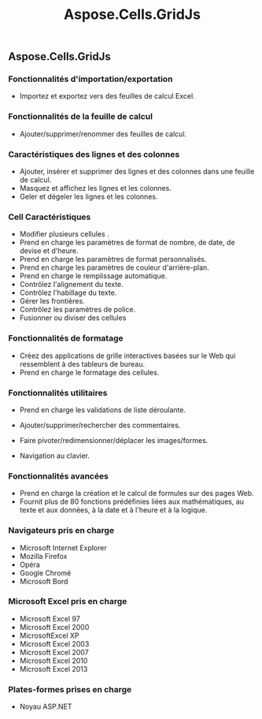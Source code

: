 ﻿---
title: Aspose.Cells.GridJs
type: docs
weight: 40
url: /fr/net/aspose-cells-gridjs-features/
---
## **Aspose.Cells.GridJs**
### **Fonctionnalités d'importation/exportation**
- Importez et exportez vers des feuilles de calcul Excel.

### **Fonctionnalités de la feuille de calcul**
- Ajouter/supprimer/renommer des feuilles de calcul.


### **Caractéristiques des lignes et des colonnes**
- Ajouter, insérer et supprimer des lignes et des colonnes dans une feuille de calcul.
- Masquez et affichez les lignes et les colonnes.
- Geler et dégeler les lignes et les colonnes.
 
### **Cell Caractéristiques**
- Modifier plusieurs cellules .
- Prend en charge les paramètres de format de nombre, de date, de devise et d'heure.
- Prend en charge les paramètres de format personnalisés.
- Prend en charge les paramètres de couleur d'arrière-plan.
- Prend en charge le remplissage automatique.
- Contrôlez l'alignement du texte.
- Contrôlez l'habillage du texte.
- Gérer les frontières.
- Contrôlez les paramètres de police.
- Fusionner ou diviser des cellules
### **Fonctionnalités de formatage**
- Créez des applications de grille interactives basées sur le Web qui ressemblent à des tableurs de bureau.
- Prend en charge le formatage des cellules.

### **Fonctionnalités utilitaires**
- Prend en charge les validations de liste déroulante.
- Ajouter/supprimer/rechercher des commentaires.
- Faire pivoter/redimensionner/déplacer les images/formes.

- Navigation au clavier.
### **Fonctionnalités avancées**
- Prend en charge la création et le calcul de formules sur des pages Web.
- Fournit plus de 80 fonctions prédéfinies liées aux mathématiques, au texte et aux données, à la date et à l'heure et à la logique.

### **Navigateurs pris en charge**
- Microsoft Internet Explorer
- Mozilla Firefox
- Opéra
- Google Chromé
- Microsoft Bord
### **Microsoft Excel pris en charge**
- Microsoft Excel 97
- Microsoft Excel 2000
- MicrosoftExcel XP
- Microsoft Excel 2003
- Microsoft Excel 2007
- Microsoft Excel 2010
- Microsoft Excel 2013
### **Plates-formes prises en charge**
- Noyau ASP.NET


